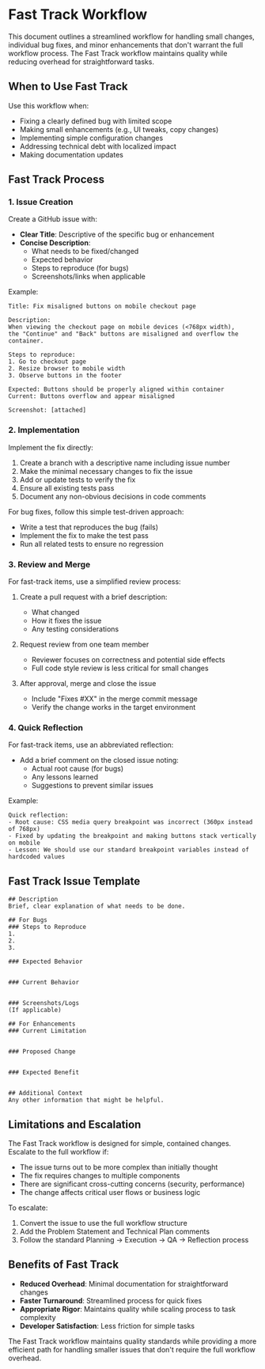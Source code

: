 # Fast Track Workflow

This document outlines a streamlined workflow for handling small changes, individual bug fixes, and minor enhancements that don't warrant the full workflow process. The Fast Track workflow maintains quality while reducing overhead for straightforward tasks.

## When to Use Fast Track

Use this workflow when:

- Fixing a clearly defined bug with limited scope
- Making small enhancements (e.g., UI tweaks, copy changes)
- Implementing simple configuration changes
- Addressing technical debt with localized impact
- Making documentation updates

## Fast Track Process

### 1. Issue Creation

Create a GitHub issue with:

- **Clear Title**: Descriptive of the specific bug or enhancement
- **Concise Description**:
  - What needs to be fixed/changed
  - Expected behavior
  - Steps to reproduce (for bugs)
  - Screenshots/links when applicable

Example:

```
Title: Fix misaligned buttons on mobile checkout page

Description:
When viewing the checkout page on mobile devices (<768px width), 
the "Continue" and "Back" buttons are misaligned and overflow the container.

Steps to reproduce:
1. Go to checkout page
2. Resize browser to mobile width
3. Observe buttons in the footer

Expected: Buttons should be properly aligned within container
Current: Buttons overflow and appear misaligned

Screenshot: [attached]
```

### 2. Implementation

Implement the fix directly:

1. Create a branch with a descriptive name including issue number
2. Make the minimal necessary changes to fix the issue
3. Add or update tests to verify the fix
4. Ensure all existing tests pass
5. Document any non-obvious decisions in code comments

For bug fixes, follow this simple test-driven approach:
- Write a test that reproduces the bug (fails)
- Implement the fix to make the test pass
- Run all related tests to ensure no regression

### 3. Review and Merge

For fast-track items, use a simplified review process:

1. Create a pull request with a brief description:
   - What changed
   - How it fixes the issue
   - Any testing considerations
   
2. Request review from one team member
   - Reviewer focuses on correctness and potential side effects
   - Full code style review is less critical for small changes

3. After approval, merge and close the issue
   - Include "Fixes #XX" in the merge commit message
   - Verify the change works in the target environment

### 4. Quick Reflection

For fast-track items, use an abbreviated reflection:

- Add a brief comment on the closed issue noting:
  - Actual root cause (for bugs)
  - Any lessons learned
  - Suggestions to prevent similar issues

Example:

```
Quick reflection:
- Root cause: CSS media query breakpoint was incorrect (360px instead of 768px)
- Fixed by updating the breakpoint and making buttons stack vertically on mobile
- Lesson: We should use our standard breakpoint variables instead of hardcoded values
```

## Fast Track Issue Template

```
## Description
Brief, clear explanation of what needs to be done.

## For Bugs
### Steps to Reproduce
1. 
2.
3.

### Expected Behavior


### Current Behavior


### Screenshots/Logs
(If applicable)

## For Enhancements
### Current Limitation


### Proposed Change


### Expected Benefit


## Additional Context
Any other information that might be helpful.
```

## Limitations and Escalation

The Fast Track workflow is designed for simple, contained changes. Escalate to the full workflow if:

- The issue turns out to be more complex than initially thought
- The fix requires changes to multiple components
- There are significant cross-cutting concerns (security, performance)
- The change affects critical user flows or business logic

To escalate:
1. Convert the issue to use the full workflow structure
2. Add the Problem Statement and Technical Plan comments
3. Follow the standard Planning → Execution → QA → Reflection process

## Benefits of Fast Track

- **Reduced Overhead**: Minimal documentation for straightforward changes
- **Faster Turnaround**: Streamlined process for quick fixes
- **Appropriate Rigor**: Maintains quality while scaling process to task complexity
- **Developer Satisfaction**: Less friction for simple tasks

The Fast Track workflow maintains quality standards while providing a more efficient path for handling smaller issues that don't require the full workflow overhead.
